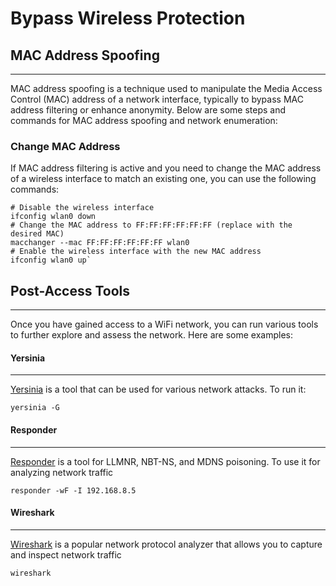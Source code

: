 # Bypass Wireless Protection

## MAC Address Spoofing

***

MAC address spoofing is a technique used to manipulate the Media Access Control (MAC) address of a network interface, typically to bypass MAC address filtering or enhance anonymity. Below are some steps and commands for MAC address spoofing and network enumeration:

### Change MAC Address

If MAC address filtering is active and you need to change the MAC address of a wireless interface to match an existing one, you can use the following commands:

```
# Disable the wireless interface 
ifconfig wlan0 down
# Change the MAC address to FF:FF:FF:FF:FF:FF (replace with the desired MAC)
macchanger --mac FF:FF:FF:FF:FF:FF wlan0
# Enable the wireless interface with the new MAC address
ifconfig wlan0 up`

```

## Post-Access Tools

***

Once you have gained access to a WiFi network, you can run various tools to further explore and assess the network. Here are some examples:

#### Yersinia

***

[Yersinia](https://github.com/tomac/yersinia) is a tool that can be used for various network attacks. To run it:

```
yersinia -G

```

#### Responder

***

[Responder](https://github.com/lgandx/Responder) is a tool for LLMNR, NBT-NS, and MDNS poisoning. To use it for analyzing network traffic

```
responder -wF -I 192.168.8.5

```

#### Wireshark

***

[Wireshark](https://www.wireshark.org/) is a popular network protocol analyzer that allows you to capture and inspect network traffic

```
wireshark

```
